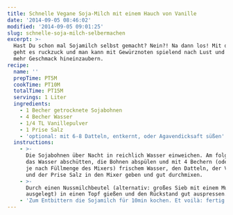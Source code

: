 ```yaml
---
title: Schnelle Vegane Soja-Milch mit einem Hauch von Vanille
date: '2014-09-05 08:46:02'
modified: '2014-09-05 09:01:25'
slug: schnelle-soja-milch-selbermachen
excerpt: >-
  Hast Du schon mal Sojamilch selbst gemacht? Nein?! Na dann los! Mit dem Rezept
  geht es ruckzuck und man kann mit Gewürznoten spielend nach Lust und Belieben
  mehr Geschmack hineinzaubern.
recipe:
  name: ''
  prepTime: PT5M
  cookTime: PT10M
  totalTime: PT15M
  servings: 1 Liter
  ingredients:
    - 1 Becher getrocknete Sojabohnen
    - 4 Becher Wasser
    - 1/4 TL Vanillepulver
    - 1 Prise Salz
    - 'optional: mit 6-8 Datteln, entkernt, oder Agavendicksaft süßen'
  instructions:
    - >-
      Die Sojabohnen über Nacht in reichlich Wasser einweichen. Am folgenden Tag
      das Wasser abschütten, die Bohnen abspülen und mit 4 Bechern (oder weniger
      je nach Füllmenge des Mixers) frischem Wasser, den Datteln, der Vanille
      und der Prise Salz in den Mixer geben und gut durchmixen.
    - >-
      Durch einen Nussmilchbeutel (alternativ: großes Sieb mit einem Mulltuch
      ausgelegt) in einen Topf gießen und den Rückstand gut auspressen.
    - 'Zum Entbittern die Sojamilch für 10min kochen. Et voilà: fertig!'
---
```


[<!-- Image removed (no copyright): vanille-soja-milch-2-640x535.jpg -->](https://www.veganblatt.com/i/vanille-soja-milch-2.jpg)
